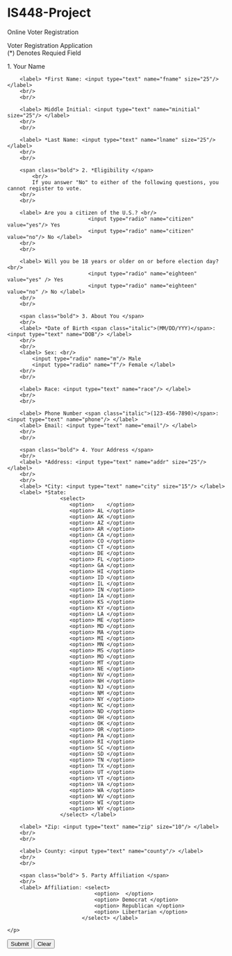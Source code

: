 # IS448-Project
Online Voter Registration

<!DOCTYPE html PUBLIC "-//W3C//DTD XHTML 1.1//EN" "http://www.w3.org/TR/xhtml11/DTD/xhtml11.dtd">
<html xmlns="http://www.w3.org/1999/xhtml">
<head>
	<title> Voter Registration Application </title>
	<meta http-equiv="Content-Type" content="charset=UTF-8"/>
	<link rel="stylesheet" type="text/css" href="app_format.css"/>
</head>
<body>

<p class="heading"> <span class="large"> Voter Registration Application </span>
					<br/>
                    <span class="italic"> (*) Denotes Requied Field </span> </p>

<div class="background">
<form method="post" action="registration_form.php">
	<p>
		<span class="bold"> 1. Your Name </span>
		<br/>

		<label> *First Name: <input type="text" name="fname" size="25"/> </label>
		<br/>
		<br/>

		<label> Middle Initial: <input type="text" name="minitial" size="25"/> </label>
		<br/>
		<br/>

		<label> *Last Name: <input type="text" name="lname" size="25"/> </label>
		<br/>
		<br/>

		<span class="bold"> 2. *Eligibility </span>
		    <br/>
			If you answer "No" to either of the following questions, you cannot register to vote.
		<br/>
		<br/>
		
		<label> Are you a citizen of the U.S.? <br/>
							  <input type="radio" name="citizen" value="yes"/> Yes 
							  <input type="radio" name="citizen" value="no"/> No </label>
		<br/>
		<br/>	

		<label> Will you be 18 years or older on or before election day? <br/>
							  <input type="radio" name="eighteen" value="yes" /> Yes 
							  <input type="radio" name="eighteen" value="no" /> No </label>
		<br/>
		<br/>

	    <span class="bold"> 3. About You </span>
	    <br/>
		<label> *Date of Birth <span class="italic">(MM/DD/YYY)</span>: <input type="text" name="DOB"/> </label>
		<br/>
		<br/>
		<label> Sex: <br/> 
			<input type="radio" name="m"/> Male 
			<input type="radio" name="f"/> Female </label>
		<br/>
		<br/>

		<label> Race: <input type="text" name="race"/> </label>
		<br/>
		<br/>

		<label> Phone Number <span class="italic">(123-456-7890)</span>: <input type="text" name="phone"/> </label>
		<label> Email: <input type="text" name="email"/> </label>
		<br/>
		<br/>

		<span class="bold"> 4. Your Address </span>
		<br/>
		<label> *Address: <input type="text" name="addr" size="25"/> </label>
		<br/>
		<br/>
		<label> *City: <input type="text" name="city" size="15"/> </label>
		<label> *State:
					 <select>
					 	<option>    </option>
					 	<option> AL </option>
					 	<option> AK </option>
					 	<option> AZ </option>
					 	<option> AR </option>
					 	<option> CA </option>
					 	<option> CO </option>
					 	<option> CT </option>
					 	<option> DE </option>
					 	<option> FL </option>
					 	<option> GA </option>
					 	<option> HI </option>
					 	<option> ID </option>
					 	<option> IL </option>
					 	<option> IN </option>
					 	<option> IA </option>
					 	<option> KS </option>
					 	<option> KY </option>
					 	<option> LA </option>
					 	<option> ME </option>
					 	<option> MD </option>
					 	<option> MA </option>
					 	<option> MI </option>
					 	<option> MN </option>
					 	<option> MS </option>
					 	<option> MO </option>
					 	<option> MT </option>
					 	<option> NE </option>
					 	<option> NV </option>
					 	<option> NH </option>
					 	<option> NJ </option>
					 	<option> NM </option>
					 	<option> NY </option>
					 	<option> NC </option>
					 	<option> ND </option>
					 	<option> OH </option>
					 	<option> OK </option>
					 	<option> OR </option>
					 	<option> PA </option>
					 	<option> RI </option>
					 	<option> SC </option>
					 	<option> SD </option>
					 	<option> TN </option>
					 	<option> TX </option>
					 	<option> UT </option>
					 	<option> VT </option>
					 	<option> VA </option>
					 	<option> WA </option>
					 	<option> WV </option>
					 	<option> WI </option>
					 	<option> WY </option>
					 </select> </label>

		<label> *Zip: <input type="text" name="zip" size="10"/> </label>
		<br/>
		<br/>

		<label> County: <input type="text" name="county"/> </label>
		<br/>
		<br/>

		<span class="bold"> 5. Party Affiliation </span>
		<br/>
		<label> Affiliation: <select> 
								<option>  </option>
								<option> Democrat </option>
								<option> Republican </option>
								<option> Libertarian </option> 
							</select> </label>
		
	</p>

</form>
</div>
	<div class="heading">
	<p>
	<input type="submit" value="Submit"/>
	<input type="reset" value="Clear"/>
	</p>
    </div>



</body>
</html>
